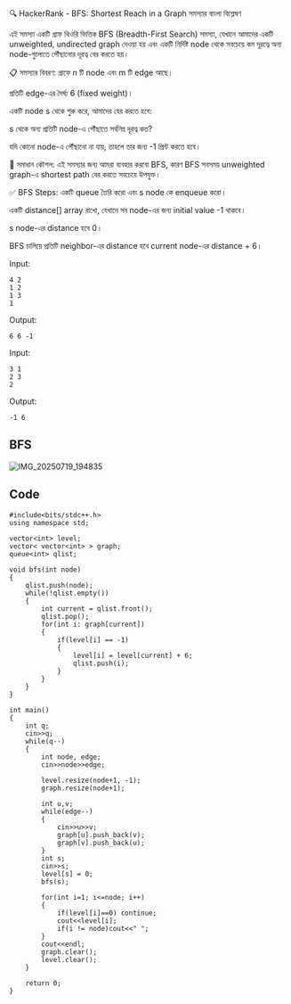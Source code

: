 🔍 HackerRank - BFS: Shortest Reach in a Graph সমস্যার বাংলা বিশ্লেষণ

এই সমস্যা একটি গ্রাফ থিওরি ভিত্তিক BFS (Breadth-First Search) সমস্যা, যেখানে আমাদের একটি unweighted, undirected graph দেওয়া হয় এবং একটি নির্দিষ্ট node থেকে সবচেয়ে কম দূরত্বে অন্য node-গুলোতে পৌঁছানোর দূরত্ব বের করতে হয়।

📋 সমস্যার বিবরণ:
গ্রাফে n টি node এবং m টি edge আছে।

প্রতিটি edge-এর দৈর্ঘ্য 6 (fixed weight)।

একটি node s থেকে শুরু করে, আমাদের বের করতে হবে:

s থেকে অন্য প্রতিটি node-এ পৌঁছাতে সর্বনিম্ন দূরত্ব কত?

যদি কোনো node-এ পৌঁছানো না যায়, তাহলে তার জন্য -1 প্রিন্ট করতে হবে।

🧠 সমাধান কৌশল:
এই সমস্যার জন্য আমরা ব্যবহার করবো BFS, কারণ BFS সবসময় unweighted graph-এ shortest path বের করতে সবচেয়ে উপযুক্ত।

✅ BFS Steps:
একটি queue তৈরি করো এবং s node কে enqueue করো।

একটি distance[] array রাখো, যেখানে সব node-এর জন্য initial value -1 থাকবে।

s node-এর distance হবে 0।

BFS চালিয়ে প্রতিটি neighbor-এর distance হবে current node-এর distance + 6।

Input:
````
4 2
1 2
1 3
1
````

Output:
````
6 6 -1
````

Input:
````
3 1
2 3
2
````

Output:
````
-1 6
````
## BFS
![IMG_20250719_194835](https://github.com/user-attachments/assets/d5836ddc-65d2-4952-bf4e-f1ed5a15aec5)

## Code
````
#include<bits/stdc++.h>
using namespace std;

vector<int> level; 
vector< vector<int> > graph;
queue<int> qlist;

void bfs(int node)
{
	qlist.push(node);
	while(!qlist.empty())
	{
		int current = qlist.front();
		qlist.pop();
		for(int i: graph[current])
		{
			if(level[i] == -1)
			{
				level[i] = level[current] + 6;
				qlist.push(i);
			}
		} 
	}		
}

int main()
{
	int q;
	cin>>q;
	while(q--)
	{
		int node, edge;
		cin>>node>>edge;

		level.resize(node+1, -1);
		graph.resize(node+1);

		int u,v;
		while(edge--)
		{
			cin>>u>>v;
			graph[u].push_back(v);
			graph[v].push_back(u);
		}
		int s;
		cin>>s;
		level[s] = 0;
		bfs(s);

		for(int i=1; i<=node; i++)
		{
			if(level[i]==0) continue;
			cout<<level[i];
			if(i != node)cout<<" ";
		}
		cout<<endl;
		graph.clear();
		level.clear();
	}

	return 0;
}
````
